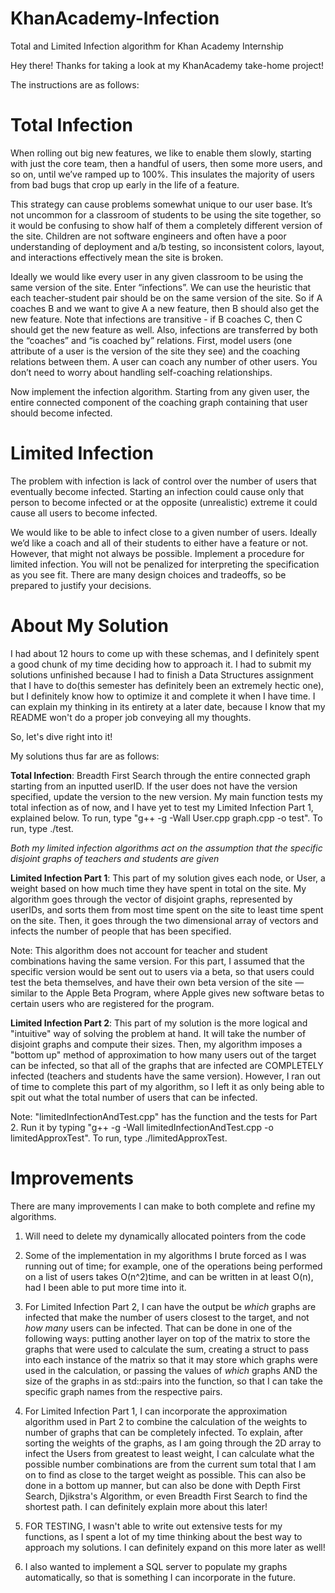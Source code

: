 # KhanAcademy-Infection
Total and Limited Infection algorithm for Khan Academy Internship

Hey there! Thanks for taking a look at my KhanAcademy take-home project!

The instructions are as follows:

# Total Infection
When rolling out big new features, we like to enable them slowly, starting with just the core team, then a handful of users, then some more users, and so on, until we’ve ramped up to 100%. This insulates the majority of users from bad bugs that crop up early in the life of a feature.

This strategy can cause problems somewhat unique to our user base. It’s not uncommon for a classroom of students to be using the site together, so it would be confusing to show half of them a completely different version of the site. Children are not software engineers and often have a poor understanding of deployment and a/b testing, so inconsistent colors, layout, and interactions effectively mean the site is broken.

Ideally we would like every user in any given classroom to be using the same version of the site. Enter “infections”. We can use the heuristic that each teacher-student pair should be on the same version of the site. So if A coaches B and we want to give A a new feature, then B should also get the new feature. Note that infections are transitive - if B coaches C, then C should get the new feature as well. Also, infections are transferred by both the “coaches” and “is coached by” relations.
First, model users (one attribute of a user is the version of the site they see) and the coaching relations between them. A user can coach any number of other users. You don’t need to worry about handling self-coaching relationships.

Now implement the infection algorithm. Starting from any given user, the entire connected component of the coaching graph containing that user should become infected.

# Limited Infection
The problem with infection is lack of control over the number of users that eventually become infected. Starting an infection could cause only that person to become infected or at the opposite (unrealistic) extreme it could cause all users to become infected.

We would like to be able to infect close to a given number of users. Ideally we’d like a coach and all of their students to either have a feature or not. However, that might not always be possible.
Implement a procedure for limited infection. You will not be penalized for interpreting the specification as you see fit. There are many design choices and tradeoffs, so be prepared to justify your decisions.

# About My Solution
I had about 12 hours to come up with these schemas, and I definitely spent a good chunk of my time deciding how to approach it. I had to submit my solutions unfinished because I had to finish a Data Structures assignment that I have to do(this semester has definitely been an extremely hectic one), but I definitely know how to optimize it and complete it when I have time. I can explain my thinking in its entirety at a later date, because I know that my README won't do a proper job conveying all my thoughts.

So, let's dive right into it!

My solutions thus far are as follows:

  **Total Infection**: Breadth First Search through the entire connected graph starting from an inputted userID. If the user does not have the version specified, update the version to the new version. My main function tests my total infection as of now, and I have yet to test my Limited Infection Part 1, explained below. To run, type "g++ -g -Wall User.cpp graph.cpp -o test". To run, type ./test.

  *Both my limited infection algorithms act on the assumption that the specific disjoint graphs of teachers and students are given*

  **Limited Infection Part 1**: This part of my solution gives each node, or User, a weight based on how much time they have spent in total on the site. My algorithm goes through the vector of disjoint graphs, represented by userIDs, and sorts them from most time spent on the site to least time spent on the site. Then, it goes through the two dimensional array of vectors and infects the number of people that has been specified.

  Note: This algorithm does not account for teacher and student combinations having the same version. For this part, I assumed that the specific version would be sent out to users via a beta, so that users could test the beta themselves, and have their own beta version of the site — similar to the Apple Beta Program, where Apple gives new software betas to certain users who are registered for the program.

  **Limited Infection Part 2**: This part of my solution is the more logical and "intuitive" way of solving the problem at hand. It will take the number of disjoint graphs and compute their sizes. Then, my algorithm imposes a "bottom up" method of approximation to how many users out of the target can be infected, so that all of the graphs that are infected are COMPLETELY infected (teachers and students have the same version). However, I ran out of time to complete this part of my algorithm, so I left it as only being able to spit out what the total number of users that can be infected.

  Note: "limitedInfectionAndTest.cpp" has the function and the tests for Part 2. Run it by typing "g++ -g -Wall limitedInfectionAndTest.cpp -o limitedApproxTest". To run, type ./limitedApproxTest.

# Improvements

  There are many improvements I can make to both complete and refine my algorithms.

  1. Will need to delete my dynamically allocated pointers from the code

  2. Some of the implementation in my algorithms I brute forced as I was running out of time; for example, one of the operations being performed on a list of users takes O(n^2)time, and can be written in at least O(n), had I been able to put more time into it.

  3. For Limited Infection Part 2, I can have the output be *which* graphs are infected that make the number of users closest to the target, and not *how many* users can be infected. That can be done in one of the following ways: putting another layer on top of the matrix to store the graphs that were used to calculate the sum, creating a struct to pass into each instance of the matrix so that it may store which graphs were used in the calculation, or passing the values of *which* graphs AND the size of the graphs in as std::pairs into the function, so that I can take the specific graph names from the respective pairs.

  4. For Limited Infection Part 1, I can incorporate the approximation algorithm used in Part 2 to combine the calculation of the weights to number of graphs that can be completely infected. To explain, after sorting the weights of the graphs, as I am going through the 2D array to infect the Users from greatest to least weight, I can calculate what the possible number combinations are from the current sum total that I am on to find as close to the target weight as possible. This can also be done in a bottom up manner, but can also be done with Depth First Search, Djikstra's Algorithm, or even Breadth First Search to find the shortest path. I can definitely explain more about this later!

  5. FOR TESTING, I wasn't able to write out extensive tests for my functions, as I spent a lot of my time thinking about the best way to approach my solutions. I can definitely expand on this more later as well!

  6. I also wanted to implement a SQL server to populate my graphs automatically, so that is something I can incorporate in the future.
